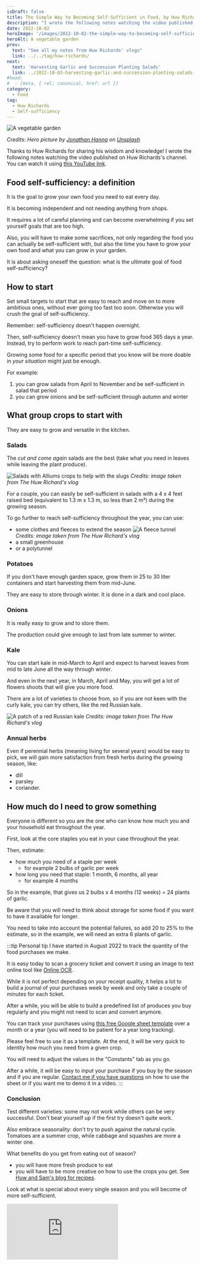 ```yaml
---
isDraft: false
title: The Simple Way to Becoming Self-Sufficient in Food, by Huw Richards
description: "I wrote the following notes watching the video published on Huw Richards's channel"
date: 2022-10-02
heroImage: '/images/2022-10-02-the-simple-way-to-becoming-self-sufficient-in-food-huw-richards-hero.jpg'
heroAlt: A vegetable garden
prev:
  text: "See all my notes from Huw Richards' vlogs"
  link: ../../tag/huw-richards/
next:
  text: 'Harvesting Garlic and Succession Planting Salads'
  link: ../2022-10-03-harvesting-garlic-and-succession-planting-salads-huw-richards/README.md
#head:
#  - [meta, { rel: canonical, href: url }]
category:
  - Food
tag:
  - Huw Richards
  - Self-sufficiency
---
```


![A vegetable garden](./2022-10-02-the-simple-way-to-becoming-self-sufficient-in-food-huw-richards-hero.jpg)

<!-- markdownlint-disable MD033 -->

_Credits: Hero picture by <a href="https://unsplash.com/ja/@funnelhead?utm_source=unsplash&utm_medium=referral&utm_content=creditCopyText">Jonathan Hanna</a> on <a href="https://unsplash.com/s/photos/vegetable-garden?utm_source=unsplash&utm_medium=referral&utm_content=creditCopyText">Unsplash</a>_

Thanks to Huw Richards for sharing his wisdom and knowledge!
I wrote the following notes watching the video published on Huw Richards's channel.
You can watch it using [this YouTube link](https://www.youtube.com/watch?v=8HmQqsTM8co).

## Food self-sufficiency: a definition

It is the goal to grow your own food you need to eat every day.

It is becoming independent and not needing anything from shops.

It requires a lot of careful planning and can become overwhelming if you set yourself goals that are too high.

Also, you will have to make some sacrifices, not only regarding the food you can actually be self-sufficient with, but also the time you have to grow your own food and what you can grow in your garden.

It is about asking oneself the question: what is the ultimate goal of food self-sufficiency?

## How to start

Set small targets to start that are easy to reach and move on to more ambitious ones, without ever going too fast too soon. Otherwise you will crush the goal of self-sufficiency.

Remember: self-sufficiency doesn't happen overnight.

Then, self-sufficiency doesn't mean you have to grow food 365 days a year. Instead, try to perform work to reach part-time self-sufficiency.

Growing some food for a specific period that you know will be more doable in _your situation_ might just be enough.

For example:

1. you can grow salads from April to November and be self-sufficient in salad that period
2. you can grow onions and be self-sufficient through autumn and winter

## What group crops to start with

They are easy to grow and versatile in the kitchen.

### Salads

The _cut and come again_ salads are the best (take what you need in leaves while leaving the plant produce).

![Salads with Alliums crops to help with the slugs](./salads-with-alliums.jpg)
_Credits: image taken from The Huw Richard's vlog_

For a couple, you can easily be self-sufficient in salads with a 4 x 4 feet raised bed (equivalent to 1.3 m x 1.3 m, so less than 2 m²) during the growing season.

To go further to reach self-sufficiency throughout the year, you can use:

- some clothes and fleeces to extend the season
  ![A fleece tunnel](./fleece-tunnel.jpg)
  _Credits: image taken from The Huw Richard's vlog_
- a small greenhouse
- or a polytunnel

### Potatoes

If you don't have enough garden space, grow them in 25 to 30 liter containers and start harvesting them from mid-June.

They are easy to store through winter. It is done in a dark and cool place.

### Onions

It is really easy to grow and to store them.

The production could give enough to last from late summer to winter.

### Kale

You can start kale in mid-March to April and expect to harvest leaves from mid to late June all the way through winter.

And even in the next year, in March, April and May, you will get a lot of flowers shoots that will give you more food.

There are a lot of varieties to choose from, so if you are not keen with the curly kale, you can try others, like the red Russian kale.

![A patch of a red Russian kale](./red-russian-kale.jpg)
_Credits: image taken from The Huw Richard's vlog_

### Annual herbs

Even if perennial herbs (meaning living for several years) would be easy to pick, we will gain more satisfaction from fresh herbs during the growing season, like:

- dill
- parsley
- coriander.

## How much do I need to grow something

Everyone is different so you are the one who can know how much you and your household eat throughout the year.

First, look at the core staples you eat in your case throughout the year.

Then, estimate:

- how much you need of a staple per week
  - for example 2 bulbs of garlic per week
- how long you need that staple: 1 month, 6 months, all year
  - for example 4 months

So in the example, that gives us 2 bulbs x 4 months (12 weeks) = 24 plants of garlic.

Be aware that you will need to think about storage for some food if you want to have it available for longer.

You need to take into account the potential failures, so add 20 to 25% to the estimate, so in the example, we will need an extra 6 plants of garlic.

:::tip Personal tip
I have started in August 2022 to track the quantity of the food purchases we make.

It is easy today to scan a grocery ticket and convert it using an image to text online tool like [Online OCR](https://www.onlineocr.net/).

While it is not perfect depending on your receipt quality, it helps a lot to build a journal of your purchases week by week and only take a couple of minutes for each ticket.

After a while, you will be able to build a predefined list of produces you buy regularly and you might not need to scan and convert anymore.

You can track your purchases using [this free Google sheet template](https://docs.google.com/spreadsheets/d/1hScfACex3yjX-Nu5FUy4wTN7csYKyGf75TEJKwAem9A/edit?usp=sharing) over a month or a year (you will need to be patient for a year long tracking).

Please feel free to use it as a template.
At the end, it will be very quick to identity how much you need from a given crop.

You will need to adjust the values in the "Constants" tab as you go.

After a while, it will be easy to input your purchase if you buy by the season and if you are regular. [Contact me if you have questions](../../contact-me/README.md) on how to use the sheet or if you want me to demo it in a video.
:::

### Conclusion

Test different varieties: some may not work while others can be very successful. Don't beat yourself up if the first try doesn't quite work.

Also embrace seasonality: don't try to push against the natural cycle. Tomatoes are a summer crop, while cabbage and squashes are more a winter one.

What benefits do you get from eating out of season?

- you will have more fresh produce to eat
- you will have to be more creative on how to use the crops you get. See [Huw and Sam's blog for recipes](https://farmerandchef.co.uk/blog).

Look at what is special about every single season and you will become of more self-sufficient.

<!-- markdownlint-disable MD033 -->
<p class="newsletter-wrapper"><iframe class="newsletter-embed" src="https://thetooltip.substack.com/embed" frameborder="0" scrolling="no"></iframe></p>
